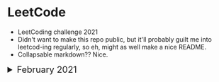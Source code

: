 <style> 
    summary {
        font-size: 30px;
    }
</style>

# LeetCode 

- LeetCoding challenge 2021
- Didn't want to make this repo public, but it'll probably guilt me into leetcod-ing regularly, so eh, might as well make a nice README.
- Collapsable markdown?? Nice.

<details>
<summary style="font-size:20px">February 2021 </summary>

<br />


<details>
<summary style="font-size:18px"> <b>Day 1</b> - Number of 1 Bits </summary>
A function that takes an unsigned integer and returns the number of '1' bits it has (also known as the Hamming weight).

Eg - <br />

1. 
    * **Input**: 11
    * **Output**: 3
    * **Explaination**: The input 11 (binary string  0000000000000000000000000001011) has a total of three '1' bits.

2. 
    * **Input**: 32
    * **Output**: 1
    * **Explaination**: The input 32 (binary string  0000000000000000000000000100000) has a total of 1 '1' bit.
</details>
<details>
<summary style="font-size:18px"> <b>Day 2</b> - Trimming a binary tree </summary>

Given the <mark>root</mark> of a binary search tree and the lowest and highest boundaries as <mark>low</mark> and <mark>high</mark>, trim the tree so that all its elements lies in <mark>[low, high]</mark>. Trimming the tree should not change the relative structure of the elements that will remain in the tree (i.e., any node's descendant should remain a descendant). It can be proven that there is a unique answer.

Eg - <br />

1. 
   * **Input**: root = [1,0,2], low = 1, high = 2
   * **Output**: [1,null,2]

2. 
   * **Input**: root = [3,0,4,null,2,null,null,1], low = 1, high = 3
   * **Output**: [3,2,null,1]

3. 
   * **Input**: root = [1,null,2], low = 1, high = 3
   * **Output**: [1,null,2]
   
</details>

</details>